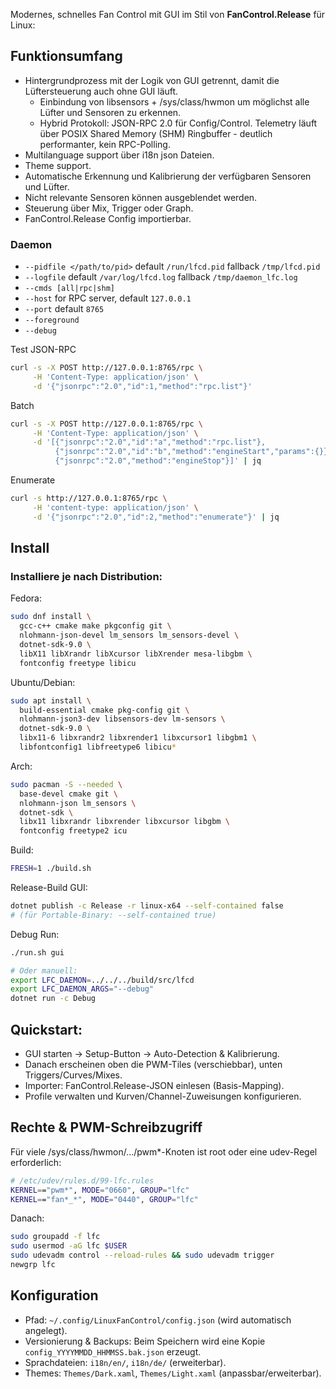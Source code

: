 Modernes, schnelles Fan Control mit GUI im Stil von **FanControl.Release** für Linux:

## Funktionsumfang
- Hintergrundprozess mit der Logik von GUI getrennt, damit die Lüftersteuerung auch ohne GUI läuft.
  - Einbindung von libsensors + /sys/class/hwmon um möglichst alle Lüfter und Sensoren zu erkennen.
  - Hybrid Protokoll: JSON-RPC 2.0 für Config/Control. Telemetry läuft über POSIX Shared Memory (SHM) Ringbuffer - deutlich performanter, kein RPC-Polling.
- Multilanguage support über i18n json Dateien.
- Theme support.
- Automatische Erkennung und Kalibrierung der verfügbaren Sensoren und Lüfter.
- Nicht relevante Sensoren können ausgeblendet werden.
- Steuerung über Mix, Trigger oder Graph.
- FanControl.Release Config importierbar.

### Daemon
- `--pidfile </path/to/pid>` default `/run/lfcd.pid` fallback `/tmp/lfcd.pid`
- `--logfile` default `/var/log/lfcd.log` fallback `/tmp/daemon_lfc.log`
- `--cmds [all|rpc|shm]`
- `--host` for RPC server, default `127.0.0.1`
- `--port` default `8765`
- `--foreground`
- `--debug`

Test JSON-RPC
```bash
curl -s -X POST http://127.0.0.1:8765/rpc \
     -H 'Content-Type: application/json' \
     -d '{"jsonrpc":"2.0","id":1,"method":"rpc.list"}'
```
Batch
```bash
curl -s -X POST http://127.0.0.1:8765/rpc \
     -H 'Content-Type: application/json' \
     -d '[{"jsonrpc":"2.0","id":"a","method":"rpc.list"},
          {"jsonrpc":"2.0","id":"b","method":"engineStart","params":{}},
          {"jsonrpc":"2.0","method":"engineStop"}]' | jq
```
Enumerate
```bash
curl -s http://127.0.0.1:8765/rpc \
     -H 'content-type: application/json' \
     -d '{"jsonrpc":"2.0","id":2,"method":"enumerate"}' | jq

```


## Install
### Installiere je nach Distribution:

Fedora:
```bash
sudo dnf install \
  gcc-c++ cmake make pkgconfig git \
  nlohmann-json-devel lm_sensors lm_sensors-devel \
  dotnet-sdk-9.0 \
  libX11 libXrandr libXcursor libXrender mesa-libgbm \
  fontconfig freetype libicu
```
Ubuntu/Debian:
```bash
sudo apt install \
  build-essential cmake pkg-config git \
  nlohmann-json3-dev libsensors-dev lm-sensors \
  dotnet-sdk-9.0 \
  libx11-6 libxrandr2 libxrender1 libxcursor1 libgbm1 \
  libfontconfig1 libfreetype6 libicu*
```
Arch:
```bash
sudo pacman -S --needed \
  base-devel cmake git \
  nlohmann-json lm_sensors \
  dotnet-sdk \
  libx11 libxrandr libxrender libxcursor libgbm \
  fontconfig freetype2 icu
```

Build:
```bash
FRESH=1 ./build.sh
```
Release-Build GUI:
```bash
dotnet publish -c Release -r linux-x64 --self-contained false
# (für Portable-Binary: --self-contained true)
```

Debug Run:
```bash
./run.sh gui

# Oder manuell:
export LFC_DAEMON=../../../build/src/lfcd
export LFC_DAEMON_ARGS="--debug"
dotnet run -c Debug
```

## Quickstart:
- GUI starten → Setup-Button → Auto-Detection & Kalibrierung.
- Danach erscheinen oben die PWM-Tiles (verschiebbar), unten Triggers/Curves/Mixes.
- Importer: FanControl.Release-JSON einlesen (Basis-Mapping).
- Profile verwalten und Kurven/Channel-Zuweisungen konfigurieren.

## Rechte & PWM-Schreibzugriff
Für viele /sys/class/hwmon/.../pwm*-Knoten ist root oder eine udev-Regel erforderlich:
```bash
# /etc/udev/rules.d/99-lfc.rules
KERNEL=="pwm*", MODE="0660", GROUP="lfc"
KERNEL=="fan*_*", MODE="0440", GROUP="lfc"
```
Danach:
```bash
sudo groupadd -f lfc
sudo usermod -aG lfc $USER
sudo udevadm control --reload-rules && sudo udevadm trigger
newgrp lfc
```

## Konfiguration
- Pfad: `~/.config/LinuxFanControl/config.json` (wird automatisch angelegt).
- Versionierung & Backups: Beim Speichern wird eine Kopie `config_YYYYMMDD_HHMMSS.bak.json` erzeugt.
- Sprachdateien: `i18n/en/`, `i18n/de/` (erweiterbar).
- Themes: `Themes/Dark.xaml`, `Themes/Light.xaml` (anpassbar/erweiterbar).
